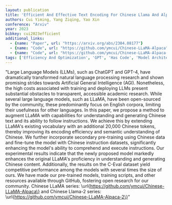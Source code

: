 ```yaml
---
layout: publication
title: 'Efficient And Effective Text Encoding For Chinese Llama And Alpaca'
authors: Cui Yiming, Yang Ziqing, Yao Xin
conference: "Arxiv"
year: 2023
bibkey: cui2023efficient
additional_links:
  - {name: "Paper", url: "https://arxiv.org/abs/2304.08177"}
  - {name: "Code", url: "https://github.com/ymcui/Chinese-LLaMA-Alpaca"}
  - {name: "Code", url: "https://github.com/ymcui/Chinese-LLaMA-Alpaca-2"}
tags: ['Efficiency And Optimization', 'GPT', 'Has Code', 'Model Architecture', 'Pretraining Methods', 'Reinforcement Learning', 'TACL', 'Training Techniques']
---
```

"Large Language Models (LLMs), such as ChatGPT and GPT-4, have dramatically transformed natural language processing research and shown promising strides towards Artificial General Intelligence (AGI). Nonetheless, the high costs associated with training and deploying LLMs present substantial obstacles to transparent, accessible academic research. While several large language models, such as LLaMA, have been open-sourced by the community, these predominantly focus on English corpora, limiting their usefulness for other languages. In this paper, we propose a method to augment LLaMA with capabilities for understanding and generating Chinese text and its ability to follow instructions. We achieve this by extending LLaMA's existing vocabulary with an additional 20,000 Chinese tokens, thereby improving its encoding efficiency and semantic understanding of Chinese. We further incorporate secondary pre-training using Chinese data and fine-tune the model with Chinese instruction datasets, significantly enhancing the model's ability to comprehend and execute instructions. Our experimental results indicate that the newly proposed model markedly enhances the original LLaMA's proficiency in understanding and generating Chinese content. Additionally, the results on the C-Eval dataset yield competitive performance among the models with several times the size of ours. We have made our pre-trained models, training scripts, and other resources available through GitHub, fostering open research for our community. Chinese LLaMA series: \url\{https://github.com/ymcui/Chinese-LLaMA-Alpaca\} and Chinese Llama-2 series: \url\{https://github.com/ymcui/Chinese-LLaMA-Alpaca-2\}"
